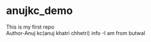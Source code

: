 # anujkc_demo
This is my first repo
<br>
Author-Anuj kc(anuj khatri chhetri)
info -I am from butwal
